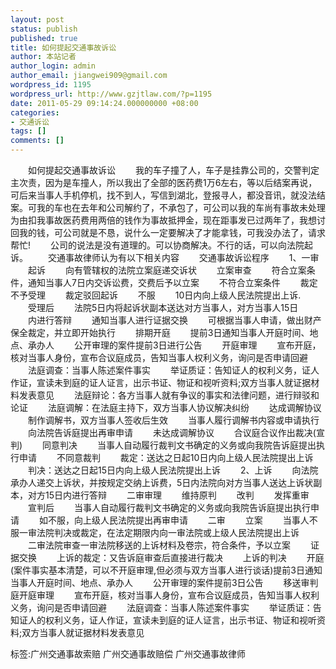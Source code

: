 ```yaml
---
layout: post
status: publish
published: true
title: 如何提起交通事故诉讼
author: 本站记者
author_login: admin
author_email: jiangwei909@gmail.com
wordpress_id: 1195
wordpress_url: http://www.gzjtlaw.com/?p=1195
date: 2011-05-29 09:14:24.000000000 +08:00
categories:
- 交通诉讼
tags: []
comments: []
---
```

　　如何提起交通事故诉讼　　我的车子撞了人，车子是挂靠公司的，交警判定主次责，因为是车撞人，所以我出了全部的医药费1万6左右，等以后结案再说，可后来当事人手机停机，找不到人，写信到湖北，登报寻人，都没音讯，就没法结案。可我的车也在去年和公司解约了，不承包了，可公司以我的车尚有事故未处理为由扣我事故医药费用两倍的钱作为事故抵押金，现在距事发已过两年了，我想讨回我的钱，可公司就是不恳，说什么一定要解决了才能拿钱，可我没办法了，请求帮忙!　　公司的说法是没有道理的。可以协商解决。不行的话，可以向法院起诉。　　交通事故律师认为有以下相关内容　　交通事故诉讼程序　　1、一审　　起诉　　向有管辖权的法院立案庭递交诉状　　立案审查　　符合立案条件，通知当事人7日内交诉讼费，交费后予以立案　　不符合立案条件　　裁定不予受理　　裁定驳回起诉　　不服　　10日内向上级人民法院提出上诉.　　受理后　　法院5日内将起诉状副本送达对方当事人，对方当事人15日　　内进行答辩　　通知当事人进行证据交换　　可根据当事人申请，做出财产保全裁定，并立即开始执行　　排期开庭　　提前3日通知当事人开庭时间、地点、承办人　　公开审理的案件提前3日进行公告　　开庭审理　　宣布开庭，核对当事人身份，宣布合议庭成员，告知当事人权利义务，询问是否申请回避　　法庭调查：当事人陈述案件事实　　举证质证：告知证人的权利义务，证人作证，宣读未到庭的证人证言，出示书证、物证和视听资料;双方当事人就证据材料发表意见　　法庭辩论：各方当事人就有争议的事实和法律问题，进行辩驳和论证　　法庭调解：在法庭主持下，双方当事人协议解决纠纷　　达成调解协议　　制作调解书，双方当事人签收后生效　　当事人履行调解书内容或申请执行　　向法院告诉庭提出再审申请　　未达成调解协议　　合议庭合议作出裁决(宣判)　　同意判决　　当事人自动履行裁判文书确定的义务或向我院告诉庭提出执行申请　　不同意裁判　　裁定：送达之日起10日内向上级人民法院提出上诉　　判决：送达之日起15日内向上级人民法院提出上诉　　2、上诉　　向法院承办人递交上诉状，并按规定交纳上诉费，5日内法院向对方当事人送达上诉状副本，对方15日内进行答辩　　二审审理　　维持原判　　改判　　发挥重审　　宣判后　　当事人自动履行裁判文书确定的义务或向我院告诉庭提出执行申请　　如不服，向上级人民法院提出再审申请　　二审　　立案　　当事人不服一审法院判决或裁定，在法定期限内向一审法院或上级人民法院提出上诉　　二审法院审查一审法院移送的上诉材料及卷宗，符合条件，予以立案　　证据交换　　上诉的裁定：又告诉庭审查后直接进行裁决　　上诉的判决　　开庭(案件事实基本清楚，可以不开庭审理,但必须与双方当事人进行谈话)提前3日通知当事人开庭时间、地点、承办人　　公开审理的案件提前3日公告　　移送审判庭开庭审理　　宣布开庭，核对当事人身份，宣布合议庭成员，告知当事人权利义务，询问是否申请回避　　法庭调查：当事人陈述案件事实　　举证质证：告知证人的权利义务，证人作证，宣读未到庭的证人证言，出示书证、物证和视听资料;双方当事人就证据材料发表意见标签:广州交通事故索赔 广州交通事故赔偿 广州交通事故律师
